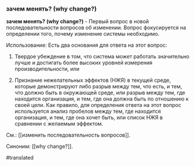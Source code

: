 ### зачем менять? (why change?)

**зачем менять? (why change?)** - Первый вопрос в новой последовательности вопросов об изменении. Вопрос фокусируется на определении того, почему изменение системы необходимо.

Использование: Есть два основания для ответа на этот вопрос:

1. Твердое убеждение в том, что система может работать значительно лучше и достигать более высоких уровней измерения производительности, или

2. Признание нежелательных эффектов (НЖЯ) в текущей среде, которые демонстрируют либо разрыв между тем, что есть, и тем, что должно быть в окружающей среде, или разрыв между тем, где находится организация, и тем, где она должна быть по отношению к своей цели. Как правило, для определения ответа на этот вопрос используется анализ пробелов между тем, где находится организация, и тем, где она хочет быть, или список НЖЯ в сравнении с желаемым эффектом.

См.: [[изменить последовательность вопросов]].

Синоним: [[why change?]].

#translated
